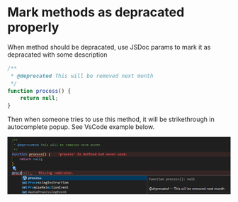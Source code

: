 # Mark methods as depracated properly

When method should be depracated, use JSDoc params to mark it as depracated with some description

```js
/**
 * @deprecated This will be removed next month
 */
function process() {
	return null;
}
```

Then when someone tries to use this method, it will be strikethrough in autocomplete popup. See VsCode example below.

![example how depracated methods work in vscode](depracated-methods-vscode.png)
